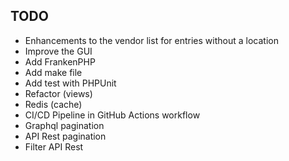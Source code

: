 ## TODO

*   Enhancements to the vendor list for entries without a location
*   Improve the GUI
*   Add FrankenPHP
*   Add make file
*   Add test with PHPUnit
*   Refactor (views)
*   Redis (cache)
*   CI/CD Pipeline in GitHub Actions workflow
*   Graphql pagination
*   API Rest pagination
*   Filter API Rest